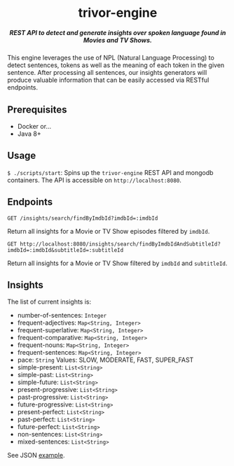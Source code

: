 <h1 align="center">trivor-engine</h1>

<h5 align="center">REST API to detect and generate insights over spoken language found in Movies and TV Shows.</h5>

This engine leverages the use of NPL (Natural Language Processing) to detect sentences, tokens as well as the meaning of each token in the given sentence. 
After processing all sentences, our insights generators will produce valuable information that can be easily accessed via RESTful endpoints.

## Prerequisites

- Docker or...
- Java 8+

## Usage

`$ ./scripts/start`: Spins up the `trivor-engine` REST API and mongodb containers. The API is accessible on `http://localhost:8080`.

## Endpoints

`GET /insights/search/findByImdbId?imdbId=:imdbId`

Return all insights for a Movie or TV Show episodes filtered by `imdbId`.

`GET http://localhost:8080/insights/search/findByImdbIdAndSubtitleId?imdbId=:imdbId&subtitleId=:subtitleId`

Return all insights for a Movie or TV Show filtered by `imdbId` and `subtitleId`.

## Insights

The list of current insights is:

- number-of-sentences: `Integer`
- frequent-adjectives: `Map<String, Integer>`
- frequent-superlative: `Map<String, Integer>`
- frequent-comparative: `Map<String, Integer>`
- frequent-nouns: `Map<String, Integer>` 
- frequent-sentences: `Map<String, Integer>`
- pace: `String` Values: SLOW, MODERATE, FAST, SUPER_FAST
- simple-present: `List<String>`
- simple-past: `List<String>`
- simple-future: `List<String>`
- present-progressive: `List<String>`
- past-progressive: `List<String>`
- future-progressive: `List<String>`
- present-perfect: `List<String>`
- past-perfect: `List<String>`
- future-perfect: `List<String>`
- non-sentences: `List<String>`
- mixed-sentences: `List<String>`

See JSON [example](https://github.com/kalnee/trivor/tree/master/trivor-engine/docs/examples/insights.json).